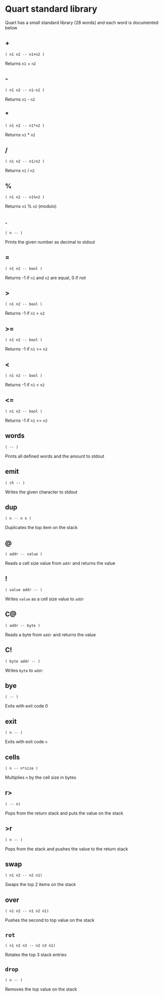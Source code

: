 # Quart standard library
Quart has a small standard library (28 words) and each word is documented below

## +
`( n1 n2 -- n1+n2 )`

Returns `n1` + `n2`

## -
`( n1 n2 -- n1-n2 )`

Returns `n1` - `n2`

## *
`( n1 n2 -- n1*n2 )`

Returns `n1` * `n2`

## /
`( n1 n2 -- n1/n2 )`

Returns `n1` / `n2`

## %
`( n1 n2 -- n1%n2 )`

Returns `n1` % `n2` (modulo)

## .
`( n -- )`

Prints the given number as decimal to stdout

## =
`( n1 n2 -- bool )`

Returns -1 if `n1` and `n2` are equal, 0 if not

## >
`( n1 n2 -- bool )`

Returns -1 if `n1` > `n2`

## >=
`( n1 n2 -- bool )`

Returns -1 if `n1` >= `n2`

## <
`( n1 n2 -- bool )`

Returns -1 if `n1` < `n2`

## <=
`( n1 n2 -- bool )`

Returns -1 if `n1` <= `n2`

## words
`( -- )`

Prints all defined words and the amount to stdout

## emit
`( ch -- )`

Writes the given character to stdout

## dup
`( n -- n n )`

Duplicates the top item on the stack

## @
`( addr -- value )`

Reads a cell size value from `addr` and returns the value

## !
`( value addr -- )`

Writes `value` as a cell size value to `addr`

## C@
`( addr -- byte )`

Reads a byte from `addr` and returns the value

## C!
`( byte addr -- )`

Writes `byte` to `addr`

## bye
`( -- )`

Exits with exit code 0

## exit
`( n -- )`

Exits with exit code `n`

## cells
`( n -- n*size )`

Multiplies `n` by the cell size in bytes

## r>
`( -- n)`

Pops from the return stack and puts the value on the stack

## >r
`( n -- )`

Pops from the stack and pushes the value to the return stack

## swap
`( n1 n2 -- n2 n1)`

Swaps the top 2 items on the stack

## over
`( n1 n2 -- n1 n2 n1)`

Pushes the second to top value on the stack

## `rot`
`( n1 n2 n3 -- n2 n3 n1)`

Rotates the top 3 stack entries

## `drop`
`( n -- )`

Removes the top value on the stack

